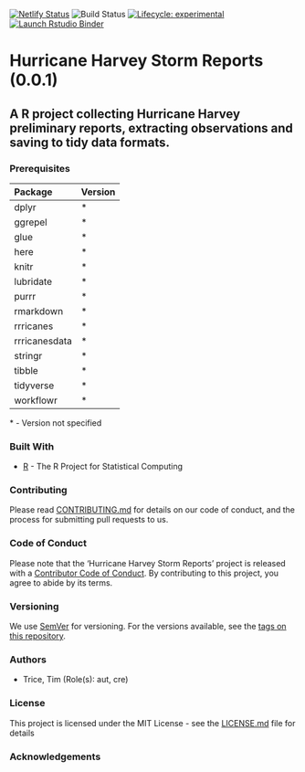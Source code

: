 
[![Netlify
Status](https://api.netlify.com/api/v1/badges/b3a76bf0-ec22-487d-b567-7c2ea7ff4812/deploy-status)](https://app.netlify.com/sites/hurricane-harvey-prelims/deploys)
![Build
Status](https://img.shields.io/travis/timtrice/hurricane_harvey_prelims/master.svg)
[![Lifecycle:
experimental](https://img.shields.io/badge/lifecycle-experimental-orange.svg)](https://www.tidyverse.org/lifecycle/#experimental)
[![Launch Rstudio
Binder](http://mybinder.org/badge.svg)](https://mybinder.org/v2/gh/timtrice/hurricane_harvey_prelims/master?urlpath=rstudio)

# Hurricane Harvey Storm Reports (0.0.1)

## A R project collecting Hurricane Harvey preliminary reports, extracting observations and saving to tidy data formats.

### Prerequisites

| Package       | Version |
| :------------ | :------ |
| dplyr         | \*      |
| ggrepel       | \*      |
| glue          | \*      |
| here          | \*      |
| knitr         | \*      |
| lubridate     | \*      |
| purrr         | \*      |
| rmarkdown     | \*      |
| rrricanes     | \*      |
| rrricanesdata | \*      |
| stringr       | \*      |
| tibble        | \*      |
| tidyverse     | \*      |
| workflowr     | \*      |

\* - Version not specified

### Built With

  - [R](https://www.r-project.org/) - The R Project for Statistical
    Computing

### Contributing

Please read [CONTRIBUTING.md](/blob/master/.github/CONTRIBUTING.md) for
details on our code of conduct, and the process for submitting pull
requests to us.

### Code of Conduct

Please note that the ‘Hurricane Harvey Storm Reports’ project is
released with a [Contributor Code of
Conduct](.github/CODE_OF_CONDUCT.md). By contributing to this project,
you agree to abide by its terms.

### Versioning

We use [SemVer](http://semver.org/) for versioning. For the versions
available, see the [tags on this repository](/tags).

### Authors

  - Trice, Tim (Role(s): aut, cre)

### License

This project is licensed under the MIT License - see the
[LICENSE.md](LICENSE.md) file for details

### Acknowledgements
